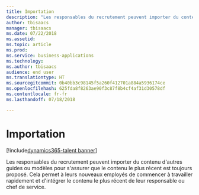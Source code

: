 ```yaml
---
title: Importation
description: "Les responsables du recrutement peuvent importer du contenu d'autres guides ou modèles pour s'assurer que le contenu le plus récent est toujours proposé."
author: tbisaacs
manager: tbisaacs
ms.date: 07/22/2018
ms.assetid: 
ms.topic: article
ms.prod: 
ms.service: business-applications
ms.technology: 
ms.author: tbisaacs
audience: end user
ms.translationtype: HT
ms.sourcegitcommit: 0b40bb3c98145f5a260f412701a884a5936174ce
ms.openlocfilehash: 625fda8f8263ae90f3c87f8b4cf4af31d30578df
ms.contentlocale: fr-fr
ms.lasthandoff: 07/18/2018

---
```

#  <a name="import"></a>Importation

[!include[dynamics365-talent banner](../../includes/dynamics365-talent.md)]



Les responsables du recrutement peuvent importer du contenu d'autres guides ou modèles pour s'assurer que le contenu le plus récent est toujours proposé. Cela permet à leurs nouveaux employés de commencer à travailler rapidement et d'intégrer le contenu le plus récent de leur responsable ou chef de service.


